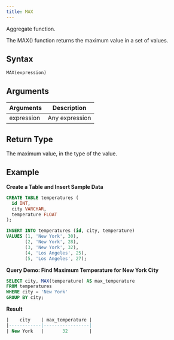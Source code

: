 ```yaml
---
title: MAX
---
```


Aggregate function.

The MAX() function returns the maximum value in a set of values.

## Syntax

```
MAX(expression)
```

## Arguments

| Arguments   | Description |
| ----------- | ----------- |
| expression  | Any expression |

## Return Type

The maximum value, in the type of the value.

## Example

**Create a Table and Insert Sample Data**
```sql
CREATE TABLE temperatures (
  id INT,
  city VARCHAR,
  temperature FLOAT
);

INSERT INTO temperatures (id, city, temperature)
VALUES (1, 'New York', 30),
       (2, 'New York', 28),
       (3, 'New York', 32),
       (4, 'Los Angeles', 25),
       (5, 'Los Angeles', 27);
```

**Query Demo: Find Maximum Temperature for New York City**

```sql
SELECT city, MAX(temperature) AS max_temperature
FROM temperatures
WHERE city = 'New York'
GROUP BY city;
```

**Result**
```sql
|    city    | max_temperature |
|------------|-----------------|
| New York   |       32        |
```